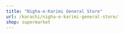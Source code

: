 ```yaml
---
title: "Nigha-e-Karimi General Store"
url: /karachi/nigha-e-karimi-general-store/
shop: supermarket
---
```

